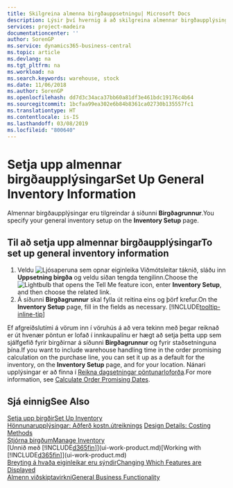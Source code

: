 ```yaml
---
title: Skilgreina almenna birgðauppsetningu| Microsoft Docs
description: Lýsir því hvernig á að skilgreina almennar birgðaupplýsingar svo sem númeraraðir og birgðir svo til dæmis sé hægt að stjórna vöruhúsi og birgðum.
services: project-madeira
documentationcenter: ''
author: SorenGP
ms.service: dynamics365-business-central
ms.topic: article
ms.devlang: na
ms.tgt_pltfrm: na
ms.workload: na
ms.search.keywords: warehouse, stock
ms.date: 11/06/2018
ms.author: SorenGP
ms.openlocfilehash: dd7d3c34aca37bb60a81df3e461bdc19176c4b64
ms.sourcegitcommit: 1bcfaa99ea302e6b84b8361ca02730b135557fc1
ms.translationtype: HT
ms.contentlocale: is-IS
ms.lasthandoff: 03/08/2019
ms.locfileid: "800640"
---
```

# <a name="set-up-general-inventory-information"></a><span data-ttu-id="90ce8-103">Setja upp almennar birgðaupplýsingar</span><span class="sxs-lookup"><span data-stu-id="90ce8-103">Set Up General Inventory Information</span></span>
<span data-ttu-id="90ce8-104">Almennar birgðaupplýsingar eru tilgreindar á síðunni **Birgðagrunnur**.</span><span class="sxs-lookup"><span data-stu-id="90ce8-104">You specify your general inventory setup on the **Inventory Setup** page.</span></span>

## <a name="to-set-up-general-inventory-information"></a><span data-ttu-id="90ce8-105">Til að setja upp almennar birgðaupplýsingar</span><span class="sxs-lookup"><span data-stu-id="90ce8-105">To set up general inventory information</span></span>
1. <span data-ttu-id="90ce8-106">Veldu ![Ljósaperuna sem opnar eiginleika Viðmótsleitar](media/ui-search/search_small.png "Segðu mér hvað þú vilt gera") táknið, sláðu inn **Uppsetning birgða** og veldu síðan tengda tengilinn.</span><span class="sxs-lookup"><span data-stu-id="90ce8-106">Choose the ![Lightbulb that opens the Tell Me feature](media/ui-search/search_small.png "Tell me what you want to do") icon, enter **Inventory Setup**, and then choose the related link.</span></span>
2. <span data-ttu-id="90ce8-107">Á síðunni **Birgðagrunnur** skal fylla út reitina eins og þörf krefur.</span><span class="sxs-lookup"><span data-stu-id="90ce8-107">On the **Inventory Setup** page, fill in the fields as necessary.</span></span> [!INCLUDE[tooltip-inline-tip](includes/tooltip-inline-tip_md.md)]

<span data-ttu-id="90ce8-108">Ef afgreiðslutími á vörum inn í vöruhús á að vera tekinn með þegar reiknað er út hvenær pöntun er lofað í innkaupalínu er hægt að setja þetta upp sem sjálfgefið fyrir birgðirnar á síðunni **Birgðagrunnur** og fyrir staðsetninguna þína.</span><span class="sxs-lookup"><span data-stu-id="90ce8-108">If you want to include warehouse handling time in the order promising calculation on the purchase line, you can set it up as a default for the inventory, on the **Inventory Setup** page, and for your location.</span></span> <span data-ttu-id="90ce8-109">Nánari upplýsingar er að finna í [Reikna dagsetningar pöntunarloforða](sales-how-to-calculate-order-promising-dates.md).</span><span class="sxs-lookup"><span data-stu-id="90ce8-109">For more information, see [Calculate Order Promising Dates](sales-how-to-calculate-order-promising-dates.md).</span></span>  

## <a name="see-also"></a><span data-ttu-id="90ce8-110">Sjá einnig</span><span class="sxs-lookup"><span data-stu-id="90ce8-110">See Also</span></span>
[<span data-ttu-id="90ce8-111">Setja upp birgðir</span><span class="sxs-lookup"><span data-stu-id="90ce8-111">Set Up Inventory</span></span>](inventory-setup-inventory.md)  
<span data-ttu-id="90ce8-112">[Hönnunarupplýsingar: Aðferð kostn.útreiknings](design-details-costing-methods.md)  </span><span class="sxs-lookup"><span data-stu-id="90ce8-112">[Design Details: Costing Methods](design-details-costing-methods.md)  </span></span>  
[<span data-ttu-id="90ce8-113">Stjórna birgðum</span><span class="sxs-lookup"><span data-stu-id="90ce8-113">Manage Inventory</span></span>](inventory-manage-inventory.md)  
<span data-ttu-id="90ce8-114">[Unnið með [!INCLUDE[d365fin](includes/d365fin_md.md)]](ui-work-product.md)</span><span class="sxs-lookup"><span data-stu-id="90ce8-114">[Working with [!INCLUDE[d365fin](includes/d365fin_md.md)]](ui-work-product.md)</span></span>  
[<span data-ttu-id="90ce8-115">Breyting á hvaða eiginleikar eru sýndir</span><span class="sxs-lookup"><span data-stu-id="90ce8-115">Changing Which Features are Displayed</span></span>](ui-experiences.md)  
[<span data-ttu-id="90ce8-116">Almenn viðskiptavirkni</span><span class="sxs-lookup"><span data-stu-id="90ce8-116">General Business Functionality</span></span>](ui-across-business-areas.md)
